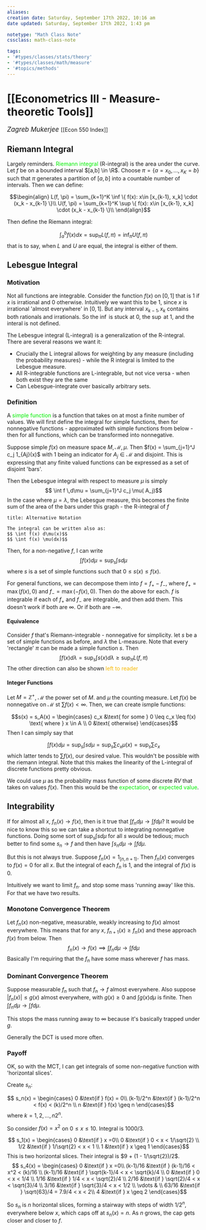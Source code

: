 ```yaml
---
aliases:
creation date: Saturday, September 17th 2022, 10:16 am
date updated: Saturday, September 17th 2022, 1:43 pm

notetype: "Math Class Note"
cssclass: math-class-note

tags: 
- '#types/classes/stats/theory'
- '#types/classes/math/measure'
- '#topics/methods'
---
```


# [[Econometrics III - Measure-theoretic Tools]]
<span style = "font-size:120%"><i >Zagreb Mukerjee </i></span>
[[Econ 550 Index]]

## Riemann Integral
Largely reminders. <font color=gree>Riemann integral</font> (R-integral) is the area under the curve. Let $f$ be on a bounded interval $[a,b] \in \R$. Choose $\pi =\{a= x_0, \ldots, x_K = b\}$ such that $\pi$ generates a partition of $[a,b]$ into a countable number of intervals. Then we can define:

$$\begin{align}
L(f, \pi) = \sum_{k=1}^K \inf \{ f(x): x\in [x_{k-1}, x_k] \cdot (x_k - x_{k-1} \}\\
U(f, \pi) = \sum_{k=1}^K \sup \{ f(x): x\in [x_{k-1}, x_k] \cdot (x_k - x_{k-1} \}\\
\end{align}$$

Then define the Riemann integral: 

$$\int_a^b f(x) dx = \sup_\pi L(f,\pi) = \inf_{\pi} U(f, \pi)$$
that is to say, when $L$ and $U$ are equal, the integral is either of them. 



## Lebesgue Integral
### Motivation

Not all functions are integrable. Consider the function $f(x)$ on $[0,1]$ that is $1$ if $x$ is irrational and $0$ otherwise. Intuitively we want this to be $1$, since $x$ is irrational 'almost everywhere' in $[0,1]$. But any interval $x_{k-1}, x_k$ contains both rationals and irrationals. So the $\inf$ is stuck at $0$, the $\sup$ at $1$, and the interal is not defined. 

The Lebesgue integral (L-integral) is a generalization of the R-integral. There are several reasons we want it: 
- Crucially the L integral allows for weighting by any measure (including the probability measures) - while the R integral is limited to the Lebesgue measure. 
- All R-integrable functions are L-integrable, but not vice versa - when both exist they are the same
- Can Lebesgue-integrate over basically arbitrary sets. 

### Definition
A <font color=gree>simple function</font> is a function that takes on at most a finite number of values. We will first define the integral for simple functions, then for nonnegative functions - approximated with simple functions from below - then for all functions, which can be transformed into nonnegative. 

Suppose simple $f(x)$ on measure space $M, \mathcal M, \mu$. Then $f(x) = \sum_{j=1}^J c_j 1_{Aj}(x)$ with $1$ being an indicator for $A_j \in \mathcal M$ and disjoint. This is expressing that any finite valued functions can be expressed as a set of disjoint 'bars'. 

Then the Lebesgue integral with respect to measure $\mu$ is simply 
$$ \int f \,d\mu = \sum_{j=1}^J c_j \mu( A_j)$$
In the case where $\mu = \lambda$, the Lebesgue measure, this becomes the finite sum of the area of the bars under this graph - the R-integral of $f$

```ad-info
title: Alternative Notation

The integral can be written also as:
$$ \int f(x) d\mu(x)$$
$$ \int f(x) \mu(dx)$$
```

Then, for a non-negative $f$, I can write 
$$\int f(x) d\mu = \sup_{s} \int s d\mu$$
where $s$ is a set of simple functions such that $0 \leq s(x) \leq f(x)$. 

For general functions, we can decompose them into $f = f_+ - f_-$, where $f_+ = \max(f(x), 0)$ and $f_- = \max(-f(x),0)$. Then do the above for each. $f$ is integrable if each of $f_+$ and $f_-$ are integrable, and then add them. This doesn't work if both are $\infty$. Or if both are $-\infty$. 

#### Equivalence

Consider $f$ that's Riemann-integrable - nonnegative for simplicity. let $s$ be a set of simple functions as before, and $\lambda$ the L-measure. Note that every 'rectangle' $\pi$ can be made a simple function $s$. Then 
$$\int f(x) d\lambda = \sup_s \int s(x) d\lambda \geq \sup_{\pi} L(f, \pi)$$
The other direction can also be shown <font color=#F7B801>left to reader </font>


#### Integer Functions

Let $M = \mathbb Z^+$, $\mathcal M$ the power set of $M$. and $\mu$ the counting measure. Let $f(x)$ be nonnegative on $\mathcal M$ st $\sum f(x) < \infty$. Then, we can create ismple functions: 

$$s(x) = s_A(x) = \begin{cases} c_x &\text{ for some } 0 \leq c_x \leq f(x) \text{ where } x \in A \\ 
0 &\text{ otherwise}
\end{cases}$$
Then I can simply say that 

$$ \int f(x) d\mu = \sup_s \int s d\mu = \sup_s \sum c_x \mu(x) = \sup_s \sum c_x$$
which latter tends to $\sum f(x)$, our desired value. This wouldn't be possible with the riemann integral. Note that this makes the linearity of the L-integral of discrete functions pretty obvious. 

We could use $\mu$ as the probability mass function of some discrete $RV$ that takes on values $f(x)$. Then this would be the <font color=gree>expectation</font>, or <font color=gree>expected value</font>. 

## Integrability

If for almost all $x$, $f_n(x) \to f(x)$, then is it true that $\int f_n d\mu \to \int f d\mu$? It would be nice to know this so we can take a shortcut to integrating nonnegative functions. Doing some sort of $\sup_s \int s d\mu$ for all $s$ would be tedious; much better to find some $s_n \to f$ and then have $\int s_n d\mu \to \int f d\mu$. 

But this is not always true. Suppose $f_n(x) = 1_{[n, n+1)}$. Then $f_n(x)$ converges to $f(x) = 0$ for all $x$. But the integral of each $f_n$ is $1$, and the integral of $f(x)$ is $0$. 

Intuitively we want to limit $f_n$. and stop some mass 'running away' like this. For that we have two results. 


### Monotone Convergence Theorem
Let $f_n(x)$ non-negative, measurable, weakly increasing to $f(x)$ almost everywhere. This means that for any $x$, $f_{n+1}(x) \geq f_n(x)$ and these approach $f(x)$ from below. Then
$$f_n(x) \to f(x) \implies \int f_n d\mu \to \int f d\mu$$
Basically I'm requiring that the $f_n$ have some mass wherever $f$ has mass. 

### Dominant Convergence Theorem
Suppose measurable $f_n$ such that $f_n \to f$ almost everywhere. Also suppose $|f_n(x)| \leq g(x)$ almost everywhere, with $g(x) \geq 0$ and $\int g(x) d\mu$ is finite. Then $\int f_n d\mu \to \int f d\mu$. 

This stops the mass running away to $\infty$ because it's basically trapped under $g$. 

Generally the DCT is used more often. 

### Payoff

OK, so with the MCT, I can get integrals of some non-negative function with 'horizontal slices'. 

Create $s_n$: 

$$ s_n(x) = \begin{cases} 
0 &\text{if } f(x) = 0\\
(k-1)/2^n &\text{if } (k-1)/2^n < f(x) < (k)/2^n \\
n &\text{if } f(x) \geq n
\end{cases}$$
where $k =1, 2, \ldots, n2^n$. 

So consider $f(x) = x^2$ on $0 \leq x \leq 10$. Integral is 1000/3.

$$ s_1(x) = \begin{cases} 
0 &\text{if } x =0\\
0 &\text{if } 0 < x < 1/\sqrt{2} \\
1/2 &\text{if } 1/\sqrt{2} < x < 1 \\
1 &\text{if } x \geq 1
\end{cases}$$
This is two horizontal slices. Their integral is $9 + (1 - 1/\sqrt{2})/2$.
$$ s_4(x) = \begin{cases} 
0 &\text{if } x =0\\
(k-1)/16 &\text{if } (k-1)/16 < x^2 < (k)/16 \\
(k-1)/16 &\text{if } \sqrt{k-1}/4 < x < \sqrt{k}/4 \\
0 &\text{if } 0 < x < 1/4 \\
1/16 &\text{if } 1/4 < x < \sqrt{2}/4 \\
2/16 &\text{if } \sqrt{2}/4 < x < \sqrt{3}/4 \\
3/16 &\text{if } \sqrt{3}/4 < x < 1/2 \\
\vdots & \\
63/16 &\text{if } \sqrt{63}/4 = 7.9/4 < x < 2\\
4 &\text{if } x \geq 2
\end{cases}$$

So $s_n$ is $n$ horizontal slices, forming a stairway with steps of width $1/2^n$, everywhere below $x$, which caps off at $s_n(x)= n$. As $n$ grows, the cap gets closer and closer to $f$. 
